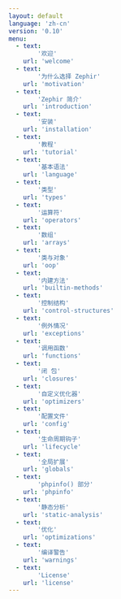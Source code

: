 ```yaml
---
layout: default
language: 'zh-cn'
version: '0.10'
menu:
  - text: 
        '欢迎'
    url: 'welcome'
  - text: 
        '为什么选择 Zephir'
    url: 'motivation'
  - text: 
        'Zephir 简介'
    url: 'introduction'
  - text: 
        '安装'
    url: 'installation'
  - text: 
        '教程'
    url: 'tutorial'
  - text: 
        '基本语法'
    url: 'language'
  - text: 
        '类型'
    url: 'types'
  - text: 
        '运算符'
    url: 'operators'
  - text: 
        '数组'
    url: 'arrays'
  - text: 
        '类与对象'
    url: 'oop'
  - text: 
        '内建方法'
    url: 'builtin-methods'
  - text: 
        '控制结构'
    url: 'control-structures'
  - text: 
        '例外情况'
    url: 'exceptions'
  - text: 
        '调用函数'
    url: 'functions'
  - text: 
        '闭 包'
    url: 'closures'
  - text: 
        '自定义优化器'
    url: 'optimizers'
  - text: 
        '配置文件'
    url: 'config'
  - text: 
        '生命周期钩子'
    url: 'lifecycle'
  - text: 
        '全局扩展'
    url: 'globals'
  - text: 
        'phpinfo() 部分'
    url: 'phpinfo'
  - text: 
        '静态分析'
    url: 'static-analysis'
  - text: 
        '优化'
    url: 'optimizations'
  - text: 
        '编译警告'
    url: 'warnings'
  - text: 
        'License'
    url: 'license'
---
```

